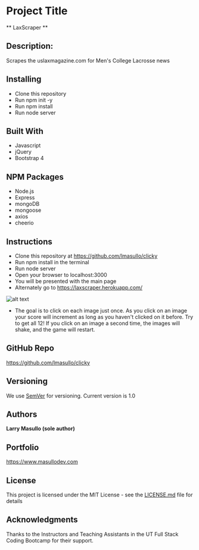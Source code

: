 # Project Title

** LaxScraper **

## Description:

Scrapes the uslaxmagazine.com for Men's College Lacrosse news

## Installing

* Clone this repository
* Run npm init -y
* Run npm install
* Run node server

## Built With

* Javascript
* jQuery
* Bootstrap 4

## NPM Packages
* Node.js
* Express
* mongoDB
* mongoose
* axios
* cheerio

## Instructions

* Clone this repository at https://github.com/lmasullo/clicky
* Run npm install in the terminal
* Run node server
* Open your browser to localhost:3000
* You will be presented with the main page
* Alternately go to https://laxscraper.herokuapp.com/


![alt text](public/images/clicky.png "Home Page")

* The goal is to click on each image just once. As you click on an image your score will increment as long as you haven't clicked on it before. Try to get all 12! If you click on an image a second time, the images will shake, and the game will restart.

## GitHub Repo
https://github.com/lmasullo/clicky

## Versioning

We use [SemVer](http://semver.org/) for versioning. 
Current version is 1.0

## Authors

**Larry Masullo (sole author)**

## Portfolio
https://www.masullodev.com

## License

This project is licensed under the MIT License - see the [LICENSE.md](LICENSE.md) file for details

## Acknowledgments

Thanks to the Instructors and Teaching Assistants in the UT Full Stack Coding Bootcamp for their support. 
